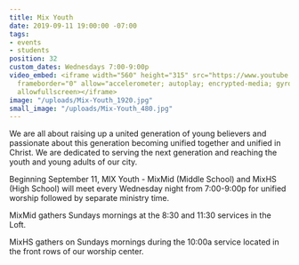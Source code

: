 ```yaml
---
title: Mix Youth
date: 2019-09-11 19:00:00 -07:00
tags:
- events
- students
position: 32
custom_dates: Wednesdays 7:00-9:00p
video_embed: <iframe width="560" height="315" src="https://www.youtube.com/embed/EOPfK4WtOHE"
  frameborder="0" allow="accelerometer; autoplay; encrypted-media; gyroscope; picture-in-picture"
  allowfullscreen></iframe>
image: "/uploads/Mix-Youth_1920.jpg"
small_image: "/uploads/Mix-Youth_480.jpg"
---
```


We are all about raising up a united generation of young believers and passionate about this generation becoming unified together and unified in Christ. We are dedicated to serving the next generation and reaching the youth and young adults of our city.

Beginning September 11, MIX Youth - MixMid (Middle School) and MixHS (High School) will meet every Wednesday night from 7:00-9:00p for unified worship followed by separate ministry time.

MixMid gathers Sundays mornings at the 8:30 and 11:30 services in the Loft.

MixHS gathers on Sundays mornings during the 10:00a service located in the front rows of our worship center.
